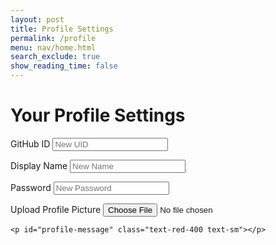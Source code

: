 ```yaml
---
layout: post
title: Profile Settings
permalink: /profile
menu: nav/home.html
search_exclude: true
show_reading_time: false
---
```

<div class="max-w-4xl mx-auto px-6 py-16 space-y-10">
  <!-- Title -->
  <h1 class="text-4xl font-extrabold text-transparent bg-clip-text bg-gradient-to-r from-accent via-purple-500 to-white animate-gradient-x">
    Your Profile Settings
  </h1>

  <!-- Profile Form -->
  <div class="bg-neutralCard border border-white/10 p-8 rounded-2xl shadow-xl space-y-6">
    <div class="grid md:grid-cols-2 gap-6">
      <div>
        <label for="newUid" class="block text-sm text-gray-400 mb-1">GitHub ID</label>
        <input type="text" id="newUid" class="w-full bg-neutral-800 text-white p-3 rounded-lg focus:outline-none focus:ring-2 focus:ring-accent" placeholder="New UID">
        <p id="uid-message" class="text-red-400 text-sm mt-1"></p>
      </div>
      <div>
        <label for="newName" class="block text-sm text-gray-400 mb-1">Display Name</label>
        <input type="text" id="newName" class="w-full bg-neutral-800 text-white p-3 rounded-lg focus:outline-none focus:ring-2 focus:ring-accent" placeholder="New Name">
        <p id="name-message" class="text-red-400 text-sm mt-1"></p>
      </div>
    </div>
    <div>
      <label for="newPassword" class="block text-sm text-gray-400 mb-1">Password</label>
      <input type="password" id="newPassword" class="w-full bg-neutral-800 text-white p-3 rounded-lg focus:outline-none focus:ring-2 focus:ring-accent" placeholder="New Password">
      <p id="password-message" class="text-red-400 text-sm mt-1"></p>
    </div>
    <div>
      <label for="profilePicture" class="block text-sm text-gray-400 mb-2">Upload Profile Picture</label>
      <input type="file" id="profilePicture" accept="image/*" onchange="saveProfilePicture()" class="file:mr-4 file:py-2 file:px-4 file:rounded-lg file:border-0 file:text-sm file:font-semibold file:bg-accent file:text-white hover:file:bg-white hover:file:text-accent transition">
      <div id="profileImageBox" class="mt-4"></div>
    </div>

    <p id="profile-message" class="text-red-400 text-sm"></p>
  </div>
</div>

<script type="module">
// Import fetchOptions from config.js
import {pythonURI, fetchOptions } from '{{site.baseurl}}/assets/js/api/config.js';
// Import functions from config.js
import { putUpdate, postUpdate, deleteData, logoutUser } from "{{site.baseurl}}/assets/js/api/profile.js";

// Function to update table with fetched data
function updateTableWithData(data) {
   const tableBody = document.getElementById('profileResult');
   tableBody.innerHTML = '';

   data.sections.forEach((section, index) => {
       const tr = document.createElement('tr');
       const themeCell = document.createElement('td');
       const nameCell = document.createElement('td');

       themeCell.textContent = section.theme;
       nameCell.textContent = section.name;

       const trashIcon = document.createElement('i');
       trashIcon.className = 'fas fa-trash-alt trash-icon';
       trashIcon.style.marginLeft = '10px';
       themeCell.appendChild(trashIcon);

       trashIcon.addEventListener('click', async function (event) {
           event.preventDefault();
           const URL = pythonURI + "/api/user/section";
           // Remove the row from the table
           tr.remove();

           const options = {
               URL,
               body: { sections: [section.theme] },
               message: 'profile-message',
           };

           try {
               await deleteData(options);
           } catch (error) {
               console.error('Error deleting section:', error.message);
               document.getElementById('profile-message').textContent = 'Error deleting section: ' + error.message;
           }
       });

      yearCell.classList.add('editable'); // Make year cell editable
      yearCell.innerHTML = `${section.year} <i class="fas fa-pencil-alt edit-icon" style="margin-left: 10px;"></i>`;

       // Make the year cell editable
       yearCell.addEventListener('click', function () {
           const input = document.createElement('input');
           input.type = 'text';
           input.value = section.year;
           input.className = 'edit-input';
           yearCell.innerHTML = '';
           yearCell.appendChild(input);

           input.focus();

           input.addEventListener('blur', async function () {
               const newYear = input.value;
               const URL = pythonURI + "/api/user/section";
               const options = {
                   URL,
                   body: { section: { theme: section.theme, year: newYear } },
                   message: 'profile-message',
               };

               try {
                   await putUpdate(options);
               } catch (error) {
                   console.error('Error updating year:', error.message);
                   document.getElementById('profile-message').textContent = 'Error updating year: ' + error.message;
               }

               yearCell.textContent = newYear;
           });

           input.addEventListener('keydown', function (event) {
               if (event.key === 'Enter') {
                   input.blur();
               }
           });
       });
       tr.appendChild(themeCell);
       tr.appendChild(nameCell);

       tableBody.appendChild(tr);
   });

}

// Function to fetch user profile data
async function fetchUserProfile() {
    const URL = pythonURI + "/api/id/pfp"; // Endpoint to fetch user profile data

    try {
        const response = await fetch(URL, fetchOptions);
        if (!response.ok) {
            throw new Error(`Failed to fetch user profile: ${response.status}`);
        }

        const profileData = await response.json();
        displayUserProfile(profileData);
    } catch (error) {
        console.error('Error fetching user profile:', error.message);
        // Handle error display or fallback mechanism
    }
}

// Function to display user profile data
function displayUserProfile(profileData) {
    const profileImageBox = document.getElementById('profileImageBox');
    if (profileData.pfp) {
        const img = document.createElement('img');
        img.src = `data:image/jpeg;base64,${profileData.pfp}`;
        img.alt = 'Profile Picture';
        profileImageBox.innerHTML = ''; // Clear existing content
        profileImageBox.appendChild(img); // Append new image element
    } else {
        profileImageBox.innerHTML = '<p>No profile picture available.</p>';
    }

    // Display other profile information as needed
    // Example: Update HTML elements with profileData.username, profileData.email
}

// Function to save profile picture
window.saveProfilePicture = async function () {

    const fileInput = document.getElementById('profilePicture');
    const file = fileInput.files[0];
    if (file) {
        const reader = new FileReader();
        reader.onload = function() {
            const profileImageBox = document.getElementById('profileImageBox');
            profileImageBox.innerHTML = `<img src="${reader.result}" alt="Profile Picture">`;
        };
        reader.readAsDataURL(file);
    }

    if (!file) return;

    try {
        const base64String = await convertToBase64(file);
        await sendProfilePicture(base64String);
        console.log('Profile picture uploaded successfully!');

    } catch (error) {
        console.error('Error uploading profile picture:', error.message);
        // Handle error display or fallback mechanism
    }
}

// Function to convert file to base64
async function convertToBase64(file) {
    return new Promise((resolve, reject) => {
        const reader = new FileReader();
        reader.onload = () => resolve(reader.result.split(',')[1]); // Remove the prefix part of the result
        reader.onerror = error => reject(error);
        reader.readAsDataURL(file);
    });
}

// Function to send profile picture to server
async function sendProfilePicture(base64String) {
   const URL = pythonURI + "/api/id/pfp"; // Adjust endpoint as needed

   // Create options object for PUT request
   const options = {
       URL,
       body: { pfp: base64String },
       message: 'profile-message', // Adjust the message area as needed
       callback: () => {
           console.log('Profile picture uploaded successfully!');
           // Handle success response as needed
       }
   };

   try {
       await putUpdate(options);
   } catch (error) {
       console.error('Error uploading profile picture:', error.message);
       document.getElementById('profile-message').textContent = 'Error uploading profile picture: ' + error.message;
   }
}
  // Function to update UI with new UID and change placeholder
window.updateUidField = function(newUid) {
  const uidInput = document.getElementById('newUid');
  uidInput.value = newUid;
  uidInput.placeholder = newUid;
}

// Function to update UI with new Name and change placeholder
window.updateNameField = function(newName) {
  const nameInput = document.getElementById('newName');
  nameInput.value = newName;
  nameInput.placeholder = newName;
}

// Function to change UID
window.changeUid = async function(uid) {
   if (uid) {
       const URL = pythonURI + "/api/user"; // Adjusted endpoint

       const options = {
           URL,
           body: { uid },
           message: 'uid-message', // Adjust the message area as needed
           callback: () => {
               alert("You updated your Github ID, so you will automatically be logged out. Be sure to remember your new github id to log in!");
               console.log('UID updated successfully!');
               window.updateUidField(uid);
               window.location.href = '/portfolio_2025/login'
           }
       };

       try {
           await putUpdate(options);
       } catch (error) {
           console.error('Error updating UID:', error.message);
           document.getElementById('uid-message').textContent = 'Error updating UID: ' + error.message;
       }
   }
}

window.changePassword = async function(password) {
   if (password) {
       const URL = pythonURI + "/api/user"; // Adjusted endpoint

       const options = {
           URL,
           body: { password },
           message: 'password-message', // Adjust the message area as needed
           callback: () => {
               console.log('Password updated successfully!');
               window.location.href = '/portfolio_2025/login'

           }
       };

       try {
            alert("You updated your password, so you will automatically be logged out. Be sure to remember your password!");
           await putUpdate(options);
           await logoutUser();
       } catch (error) {
           console.error('Error updating password:', error.message);
           document.getElementById('password-message').textContent = 'Error updating password: ' + error.message;
       }
   }
}

// Function to change Name
window.changeName = async function(name) {
   if (name) {
       const URL = pythonURI + "/api/user";
       const options = {
           URL,
           body: { name },
           message: 'name-message',
           callback: () => {
               console.log('Name updated successfully!');
               window.updateNameField(name);
           }
       };
       try {
           await putUpdate(options);
       } catch (error) {
           console.error('Error updating Name:', error.message);
           document.getElementById('name-message').textContent = 'Error updating Name: ' + error.message;
       }
   }
}

// Event listener to trigger updateUid function when UID field is changed
document.getElementById('newUid').addEventListener('change', function() {
    const uid = this.value;
    window.changeUid(uid);

});

// Event listener to trigger updateName function when Name field is changed
document.getElementById('newName').addEventListener('change', function() {
    const name = this.value;
    window.changeName(name);

});

document.getElementById('newPassword').addEventListener('change', function() {
    const password = this.value;
    window.changePassword(password);

});

// Function to fetch Name from backend
window.fetchName = async function() {
    const URL = pythonURI + "/api/user"; // Adjusted endpoint

    try {
        const response = await fetch(URL, fetchOptions);
        if (!response.ok) {
            throw new Error(`Failed to fetch Name: ${response.status}`);
        }

        const data = await response.json();
        return data.name;
    } catch (error) {
        console.error('Error fetching Name:', error.message);
        return null;
    }
};

// Function to set placeholders for UID and Name
window.setPlaceholders = async function() {
    const uidInput = document.getElementById('newUid');
    const nameInput = document.getElementById('newName');

    try {
        const uid = await window.fetchUid();
        const name = await window.fetchName();

        if (uid !== null) {
            uidInput.placeholder = uid;
        }
        if (name !== null) {
            nameInput.placeholder = name;
        }
    } catch (error) {
        console.error('Error setting placeholders:', error.message);
    }
};

// Call and initializeProfileSetup when DOM content is loaded
document.addEventListener('DOMContentLoaded', async function () {
    try {
        await fetchUserProfile(); // Fetch user profile data
        await setPlaceholders();
    } catch (error) {
        console.error('Initialization error:', error.message);
        // Handle initialization error gracefully
    }
});

</script>

